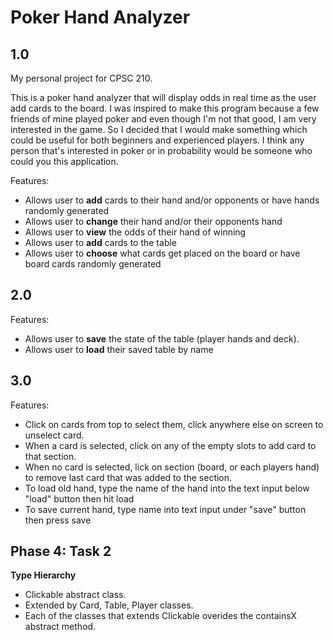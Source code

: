 # Poker Hand Analyzer

## 1.0
My personal project for CPSC 210.

This is a poker hand analyzer that will display odds in real time as the user add cards to the board.
I was inspired to make this program because a few friends of mine played poker and even though I'm not that good, I am very interested in the game.
So I decided that I would make something which could be useful for both beginners and experienced players.
I think any person that's interested in poker or in probability would be someone who could you this application.

Features:
- Allows user to **add** cards to their hand and/or opponents or have hands randomly generated
- Allows user to **change** their hand and/or their opponents hand
- Allows user to **view** the odds of their hand of winning
- Allows user to **add** cards to the table
- Allows user to **choose** what cards get placed on the board or have board cards randomly generated

## 2.0
Features:
- Allows user to **save** the state of the table (player hands and deck).
- Allows user to **load** their saved table by name

## 3.0
Features:
- Click on cards from top to select them, click anywhere else on screen to unselect card.
- When a card is selected, click on any of the empty slots to add card to that section.
- When no card is selected, lick on section (board, or each players hand) to remove last card that was added to the section.
- To load old hand, type the name of the hand into the text input below "load" button then hit load
- To save current hand, type name into text input under "save" button then press save

## Phase 4: Task 2
**Type Hierarchy**
- Clickable abstract class.
- Extended by Card, Table, Player classes.
- Each of the classes that extends Clickable overides the containsX abstract method.